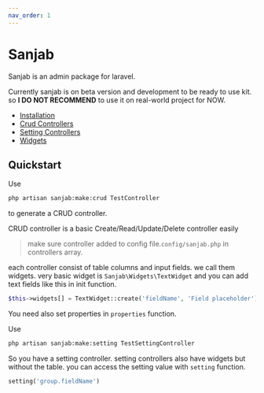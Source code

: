 ```yaml
---
nav_order: 1
---
```

# Sanjab
Sanjab is an admin package for laravel.

Currently sanjab is on beta version and development to be ready to use kit. so  **I DO NOT RECOMMEND** to use it on real-world project for NOW.

* [Installation](./install.md)
* [Crud Controllers](./crud.md)
* [Setting Controllers](./setting.md)
* [Widgets](./widgets.md)

## Quickstart
Use
```bash
php artisan sanjab:make:crud TestController
```
to generate a CRUD controller.

CRUD controller is a basic Create/Read/Update/Delete controller easily

> make sure controller added to config file.`config/sanjab.php` in controllers array.

each controller consist of table columns and input fields.
we call them widgets.
very basic widget is `Sanjab\Widgets\TextWidget` and you can add text fields like this in init function.
```php
$this->widgets[] = TextWidget::create('fieldName', 'Field placeholder')->rules('required|string|max:50')
```

You need also set properties in `properties` function.

Use
```bash
php artisan sanjab:make:setting TestSettingController
```
So you have a setting controller.
setting controllers also have widgets but without the table.
you can access the setting value with `setting` function.

```php
setting('group.fieldName')
```
